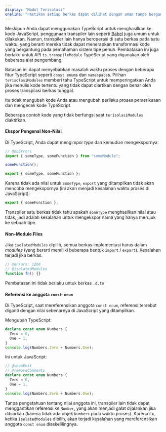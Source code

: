 ```yaml
---
display: "Modul Terisolasi"
oneline: "Pastikan setiap berkas dapat dilihat dengan aman tanpa bergantung pada impor lain"
---
```


Meskipun Anda dapat menggunakan TypeScript untuk menghasilkan ke kode JavaScript, penggunaan transpiler lain seperti [Babel](https://babeljs.io) juga umum untuk dilakukan. Namun, transpiler lain hanya beroperasi di satu berkas pada satu waktu, yang berarti mereka tidak dapat menerapkan transformasi kode yang bergantung pada pemahaman sistem tipe penuh.
Pembatasan ini juga berlaku untuk API `ts.transpileModule` TypeScript yang digunakan oleh beberapa alat pengembang.

Batasan ini dapat menyebabkan masalah waktu proses dengan beberapa fitur TypeScript seperti `const enum`s dan `namespace`s.
Pilihan `terisolasiModules` memberi tahu TypeScript untuk memperingatkan Anda jika menulis kode tertentu yang tidak dapat diartikan dengan benar oleh proses transpilasi berkas tunggal.

Itu tidak mengubah kode Anda atau mengubah perilaku proses pemeriksaan dan mengecek kode TypeScript.

Beberapa contoh kode yang tidak berfungsi saat `terisolasiModules` diaktifkan.

#### Ekspor Pengenal Non-Nilai

Di TypeScript, Anda dapat mengimpor _type_ dan kemudian mengekspornya:

```ts twoslash
// @noErrors
import { someType, someFunction } from "someModule";

someFunction();

export { someType, someFunction };
```

Karena tidak ada nilai untuk `someType`, `export` yang ditampilkan tidak akan mencoba mengekspornya (ini akan menjadi kesalahan waktu proses di JavaScript):

```js
export { someFunction };
```

Transpiler satu berkas tidak tahu apakah `someType` menghasilkan nilai atau tidak, jadi adalah kesalahan untuk mengekspor nama yang hanya merujuk ke sebuah tipe.

#### Non-Module Files

Jika `isolatedModules` dipilih, semua berkas implementasi harus dalam _modules_ (yang berarti memiliki beberapa bentuk `import` / `export`). Kesalahan terjadi jika berkas:

```ts twoslash
// @errors: 1208
// @isolatedModules
function fn() {}
```

Pembatasan ini tidak berlaku untuk berkas `.d.ts`

#### Referensi ke anggota `const enum`

Di TypeScript, saat mereferensikan anggota `const enum`, referensi tersebut diganti dengan nilai sebenarnya di JavaScript yang ditampilkan.

Mengubah TypeScript:

```ts twoslash
declare const enum Numbers {
  Zero = 0,
  One = 1,
}
console.log(Numbers.Zero + Numbers.One);
```

Ini untuk JavaScript:

```ts twoslash
// @showEmit
// @removeComments
declare const enum Numbers {
  Zero = 0,
  One = 1,
}
console.log(Numbers.Zero + Numbers.One);
```

Tanpa pengetahuan tentang nilai anggota ini, transpiler lain tidak dapat menggantikan referensi ke `Number`, yang akan menjadi galat dijalankan jika dibiarkan (karena tidak ada objek `Numbers` pada waktu proses).
Karena itu, ketika `isolatedModules` dipilih, akan terjadi kesalahan yang mereferensikan anggota `const enum` disekelilingnya.
